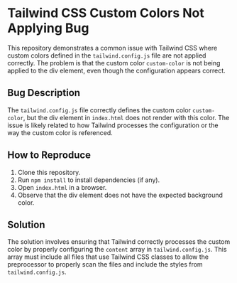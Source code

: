 # Tailwind CSS Custom Colors Not Applying Bug

This repository demonstrates a common issue with Tailwind CSS where custom colors defined in the `tailwind.config.js` file are not applied correctly. The problem is that the custom color `custom-color` is not being applied to the div element, even though the configuration appears correct.

## Bug Description

The `tailwind.config.js` file correctly defines the custom color `custom-color`, but the div element in `index.html` does not render with this color.  The issue is likely related to how Tailwind processes the configuration or the way the custom color is referenced. 

## How to Reproduce

1. Clone this repository.
2. Run `npm install` to install dependencies (if any).
3. Open `index.html` in a browser. 
4. Observe that the div element does not have the expected background color.

## Solution

The solution involves ensuring that Tailwind correctly processes the custom color by properly configuring the `content` array in `tailwind.config.js`. This array must include all files that use Tailwind CSS classes to allow the preprocessor to properly scan the files and include the styles from `tailwind.config.js`.